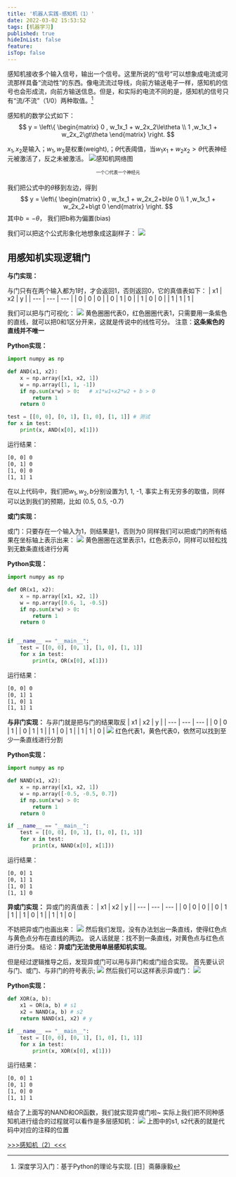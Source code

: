 ```yaml
---
title: '机器人实践-感知机（1）'
date: 2022-03-02 15:53:52
tags: [机器学习]
published: true
hideInList: false
feature: 
isTop: false
---
```

感知机接收多个输入信号，输出一个信号。这里所说的“信号”可以想象成电流或河流那样具备“流动性”的东西。像电流流过导线，向前方输送电子一样，感知机的信号也会形成流，向前方输送信息。但是，和实际的电流不同的是，感知机的信号只有“流/不流”（1/0）两种取值。[^1]

[^1]:  深度学习入门：基于Python的理论与实现. [日］斋藤康毅

感知机的数学公式如下：
$$
y = \left\{
    \begin{matrix}
        0  , w_1x_1 + w_2x_2\le\theta \\ 
        1  ,w_1x_1 + w_2x_2\gt\theta
    \end{matrix}
    \right.
$$

$x_1, x_2$是输入；$w_1, w_2$是权重(weight),；$\theta$代表阈值，当$w_1x_1+w_2x_2\gt\theta$代表神经元被激活了，反之未被激活。
![感知机网络图](./images/1646209262323.png)
<center style="font-size:10px;margin-bottom:10px;">一个⚪代表一个神经元</center>

我们把公式中的$\theta$移到左边，得到
$$
y = \left\{
    \begin{matrix}
        0  , w_1x_1 + w_2x_2+b\le 0 \\ 
        1  ,w_1x_1 + w_2x_2+b\gt 0
    \end{matrix}
    \right.
$$
其中$b=-\theta$， 我们把b称为偏置(bias)

我们可以把这个公式形象化地想象成这副样子：
![](./images/1647362892310.png)

## 用感知机实现逻辑门

**与门实现：**

与门只有在两个输入都为1时，才会返回1，否则返回0，它的真值表如下：
| x1  | x2  | y   |
| --- | --- | --- |
| 0   | 0   | 0   |
| 0   | 1   | 0   |
| 1   | 0   | 0   |
| 1   | 1   | 1   |

我们可以把与门可视化：
![](./images/1647359412136.jpg)
黄色圈圈代表0，红色圈圈代表1，只需要用一条紫色的直线，就可以把0和1区分开来，这就是传说中的线性可分。
注意：**这条紫色的直线并不唯一**

**Python实现：**
```python
import numpy as np

def AND(x1, x2):
    x = np.array([x1, x2, 1])
    w = np.array([1, 1, -1])
    if np.sum(x*w) > 0:   # x1*w1+x2*w2 + b > 0
        return 1
    return 0

test = [[0, 0], [0, 1], [1, 0], [1, 1]] # 测试
for x in test:
    print(x, AND(x[0], x[1]))
```
运行结果：
```txt
[0, 0] 0
[0, 1] 0
[1, 0] 0
[1, 1] 1
```
在以上代码中，我们把$w_1, w_2, b$分别设置为1, 1, -1, 事实上有无穷多的取值，同样可以达到我们的预期，比如 (0.5, 0.5, -0.7)

**或门实现：**

或门：只要存在一个输入为1，则结果是1，否则为0
同样我们可以把或门的所有结果在坐标轴上表示出来：
![](./images/1647359815428.jpg)
黄色圈圈在这里表示1，红色表示0，同样可以轻松找到无数条直线进行分离

**Python实现：**
```python
import numpy as np

def OR(x1, x2):
    x = np.array([x1, x2, 1])
    w = np.array([0.6, 1, -0.5])
    if np.sum(x*w) > 0:
        return 1
    return 0


if __name__ == "__main__":
    test = [[0, 0], [0, 1], [1, 0], [1, 1]]
    for x in test:
        print(x, OR(x[0], x[1]))
```

运行结果：
```txt
[0, 0] 0
[0, 1] 1
[1, 0] 1
[1, 1] 1
```

**与非门实现：**
与非门就是把与门的结果取反
| x1  | x2  | y   |
| --- | --- | --- |
| 0   | 0   | 1   |
| 0   | 1   | 1   |
| 1   | 0   | 1   |
| 1   | 1   | 0   |
![](./images/1647360018607.jpg)
红色代表1，黄色代表0，依然可以找到至少一条直线进行分割

**Python实现：**
```python
import numpy as np

def NAND(x1, x2):
    x = np.array([x1, x2, 1])
    w = np.array([-0.5, -0.5, 0.7])
    if np.sum(x*w) > 0:
        return 1
    return 0

if __name__ == "__main__":
    test = [[0, 0], [0, 1], [1, 0], [1, 1]]
    for x in test:
        print(x, NAND(x[0], x[1]))
```
运行结果：
```txt
[0, 0] 1
[0, 1] 1
[1, 0] 1
[1, 1] 0
```

**异或门实现：**
异或门的真值表：
| x1  | x2  | y   |
| --- | --- | --- |
| 0   | 0   | 0   |
| 0   | 1   | 1   |
| 1   | 0   | 1   |
| 1   | 1   | 0   |

不妨把异或门也画出来：
![](./images/1647361396841.jpg)
然后我们发现，没有办法划出一条直线，使得红色点与黄色点分布在直线的两边。
说人话就是：找不到一条直线，对黄色点与红色点进行分类。
结论：**异或门无法使用单层感知机实现**。

但是经过逻辑推导之后，发现异或门可以用与非门和或门组合实现。
首先要认识与门、或门、与非门的符号表示;
![](./images/1646212010692.png)
然后我们可以这样表示异或门：
![](./images/1646212059793.png)

**Python实现：**
```python
def XOR(a, b):
    x1 = OR(a, b) # s1
    x2 = NAND(a, b) # s2
    return NAND(x1, x2) # y

if __name__ == "__main__":
    test = [[0, 0], [0, 1], [1, 0], [1, 1]]
    for x in test:
        print(x, XOR(x[0], x[1]))
```
运行结果：
```txt
[0, 0] 1
[0, 1] 0
[1, 0] 0
[1, 1] 1
```
结合了上面写的NAND和OR函数，我们就实现异或门啦~
实际上我们把不同种感知机进行组合的过程就可以看作是多层感知机：
![](./images/1646212281451.png)
上图中的s1, s2代表的就是代码中对应的注释的位置

[>>>感知机（2）<<<](./机器人实践-感知机（2）.md)
